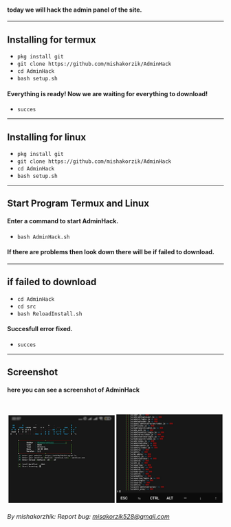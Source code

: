 <p align="left">

#### today we will hack the admin panel of the site.
---
## Installing for termux

* `pkg install git`
* `git clone https://github.com/mishakorzik/AdminHack`
* `cd AdminHack`
* `bash setup.sh`

#### Everything is ready! Now we are waiting for everything to download!
 * `succes`

---
## Installing for linux

* `pkg install git`
* `git clone https://github.com/mishakorzik/AdminHack`
* `cd AdminHack`
* `bash setup.sh`

---
## Start Program Termux and Linux
#### Enter a command to start AdminHack.

* `bash AdminHack.sh`

#### If there are problems then look down there will be if failed to download.
---
## if failed to download

* `cd AdminHack`
* `cd src`
* `bash ReloadInstall.sh`

#### Succesfull error fixed.

* `succes`
---
## Screenshot

#### here you can see a screenshot of AdminHack
<br>
<p align="center">
<img width="49.0%" src="src/IMG_20210516_230124.jpg"/> 
<img width="49.0%" src="src/IMG_20210516_225436.jpg"/>
</p>

###### By mishakorzhik: Report bug: misakorzik528@gmail.com

